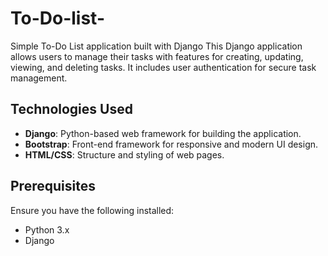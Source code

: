 # To-Do-list-
Simple To-Do List application built with Django
This Django application allows users to manage their tasks with features for creating, updating, viewing, and deleting tasks. It includes user authentication for secure task management.

## Technologies Used

- **Django**: Python-based web framework for building the application.
- **Bootstrap**: Front-end framework for responsive and modern UI design.
- **HTML/CSS**: Structure and styling of web pages.

## Prerequisites
Ensure you have the following installed:

- Python 3.x
- Django
